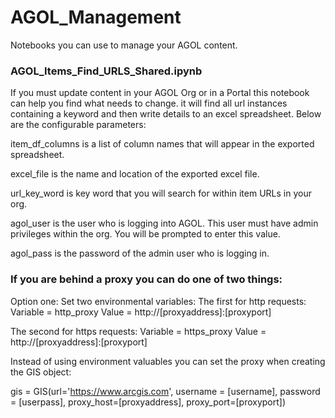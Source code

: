 # AGOL_Management
Notebooks you can use to manage your AGOL content.

### AGOL_Items_Find_URLS_Shared.ipynb
If you must update content in your AGOL Org or in a Portal this notebook can help you find what needs to change.
it will find all url instances containing a keyword and then write details to an excel spreadsheet.  Below are the configurable parameters:

item_df_columns is a list of column names that will appear in the exported spreadsheet.

excel_file is the name and location of the exported excel file.

url_key_word is key word that you will search for within item URLs in your org.

agol_user is the user who is logging into AGOL. This user must have admin privileges within the org. You will be prompted to enter this value.

agol_pass is the password of the admin user who is logging in.

### If you are behind a proxy you can do one of two things:

Option one:
Set two environmental variables:
The first for http requests:
Variable = http_proxy
Value = http://[proxyaddress]:[proxyport]

The second for https requests:
Variable = https_proxy
Value = http://[proxyaddress]:[proxyport]

Instead of using environment valuables you can set the proxy when creating the GIS object:

gis = GIS(url='https://www.arcgis.com', 
          username = [username], 
          password = [userpass], 
          proxy_host=[proxyaddress],
          proxy_port=[proxyport])
